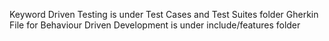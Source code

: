 Keyword Driven Testing  is under Test Cases and Test Suites folder
Gherkin File for Behaviour Driven Development is under include/features folder
